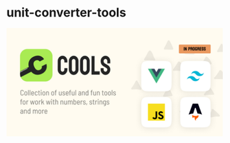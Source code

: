 # unit-converter-tools

<img src="https://github.com/bbulakh/unit-converter-tools/blob/main/public/thumbnail.jpg" alt="Cools thumbnail">
